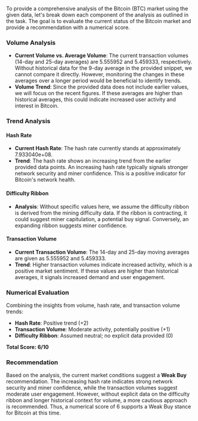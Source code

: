 To provide a comprehensive analysis of the Bitcoin (BTC) market using the given data, let's break down each component of the analysis as outlined in the task. The goal is to evaluate the current status of the Bitcoin market and provide a recommendation with a numerical score.

### Volume Analysis
- **Current Volume vs. Average Volume**: The current transaction volumes (14-day and 25-day averages) are 5.555952 and 5.459333, respectively. Without historical data for the 9-day average in the provided snippet, we cannot compare it directly. However, monitoring the changes in these averages over a longer period would be beneficial to identify trends.
- **Volume Trend**: Since the provided data does not include earlier values, we will focus on the recent figures. If these averages are higher than historical averages, this could indicate increased user activity and interest in Bitcoin.

### Trend Analysis

#### Hash Rate
- **Current Hash Rate**: The hash rate currently stands at approximately 7.933040e+08.
- **Trend**: The hash rate shows an increasing trend from the earlier provided data points. An increasing hash rate typically signals stronger network security and miner confidence. This is a positive indicator for Bitcoin's network health.

#### Difficulty Ribbon
- **Analysis**: Without specific values here, we assume the difficulty ribbon is derived from the mining difficulty data. If the ribbon is contracting, it could suggest miner capitulation, a potential buy signal. Conversely, an expanding ribbon suggests miner confidence.

#### Transaction Volume
- **Current Transaction Volume**: The 14-day and 25-day moving averages are given as 5.555952 and 5.459333.
- **Trend**: Higher transaction volumes indicate increased activity, which is a positive market sentiment. If these values are higher than historical averages, it signals increased demand and user engagement.

### Numerical Evaluation
Combining the insights from volume, hash rate, and transaction volume trends:
- **Hash Rate**: Positive trend (+2)
- **Transaction Volume**: Moderate activity, potentially positive (+1)
- **Difficulty Ribbon**: Assumed neutral; no explicit data provided (0)

**Total Score: 6/10**

### Recommendation
Based on the analysis, the current market conditions suggest a **Weak Buy** recommendation. The increasing hash rate indicates strong network security and miner confidence, while the transaction volumes suggest moderate user engagement. However, without explicit data on the difficulty ribbon and longer historical context for volume, a more cautious approach is recommended. Thus, a numerical score of 6 supports a Weak Buy stance for Bitcoin at this time.
